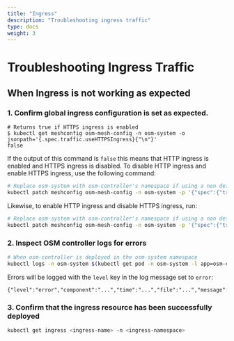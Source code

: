 ```yaml
---
title: "Ingress"
description: "Troubleshooting ingress traffic"
type: docs
weight: 3
---
```


# Troubleshooting Ingress Traffic

## When Ingress is not working as expected

### 1. Confirm global ingress configuration is set as expected.

```console
# Returns true if HTTPS ingress is enabled
$ kubectl get meshconfig osm-mesh-config -n osm-system -o jsonpath='{.spec.traffic.useHTTPSIngress}{"\n"}'
false
```

If the output of this command is `false` this means that HTTP ingress is enabled and HTTPS ingress is disabled. To disable HTTP ingress and enable HTTPS ingress, use the following command:

```bash
# Replace osm-system with osm-controller's namespace if using a non default namespace
kubectl patch meshconfig osm-mesh-config -n osm-system -p '{"spec":{"traffic":{"useHTTPSIngress":true}}}'  --type=merge
```

Likewise, to enable HTTP ingress and disable HTTPS ingress, run:

```bash
# Replace osm-system with osm-controller's namespace if using a non default namespace
kubectl patch meshconfig osm-mesh-config -n osm-system -p '{"spec":{"traffic":{"useHTTPSIngress":false}}}'  --type=merge
```

### 2. Inspect OSM controller logs for errors

```bash
# When osm-controller is deployed in the osm-system namespace
kubectl logs -n osm-system $(kubectl get pod -n osm-system -l app=osm-controller -o jsonpath='{.items[0].metadata.name}')
```

Errors will be logged with the `level` key in the log message set to `error`:
```console
{"level":"error","component":"...","time":"...","file":"...","message":"..."}
```

### 3. Confirm that the ingress resource has been successfully deployed

```bash
kubectl get ingress <ingress-name> -n <ingress-namespace>
```
